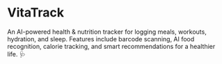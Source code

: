 # VitaTrack
An AI-powered health &amp; nutrition tracker for logging meals, workouts, hydration, and sleep. Features include barcode scanning, AI food recognition, calorie tracking, and smart recommendations for a healthier life. 🩺
